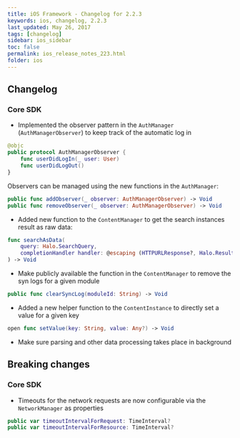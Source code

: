 ```yaml
---
title: iOS Framework - Changelog for 2.2.3
keywords: ios, changelog, 2.2.3
last_updated: May 26, 2017
tags: [changelog]
sidebar: ios_sidebar
toc: false
permalink: ios_release_notes_223.html
folder: ios
---
```


## Changelog

### Core SDK

* Implemented the observer pattern in the `AuthManager` (`AuthManagerObserver`) to keep track of the automatic log in
```swift
@objc
public protocol AuthManagerObserver {
    func userDidLogIn(_ user: User)
    func userDidLogOut()
}
```
Observers can be managed using the new functions in the `AuthManager`:
```swift
public func addObserver(_ observer: AuthManagerObserver) -> Void 
public func removeObserver(_ observer: AuthManagerObserver) -> Void
```
* Added new function to the `ContentManager` to get the search instances result as raw data: 
```swift
func searchAsData(
	query: Halo.SearchQuery, 
	completionHandler handler: @escaping (HTTPURLResponse?, Halo.Result<Data>) -> Void
) -> Void
```
* Make publicly available the function in the `ContentManager` to remove the syn logs for a given module
```swift
public func clearSyncLog(moduleId: String) -> Void
```
* Added a new helper function to the `ContentInstance` to directly set a value for a given key
```swift
open func setValue(key: String, value: Any?) -> Void
```
* Make sure parsing and other data processing takes place in background

## Breaking changes

### Core SDK

* Timeouts for the network requests are now configurable via the `NetworkManager` as properties
```swift
public var timeoutIntervalForRequest: TimeInterval?
public var timeoutIntervalForResource: TimeInterval?
```